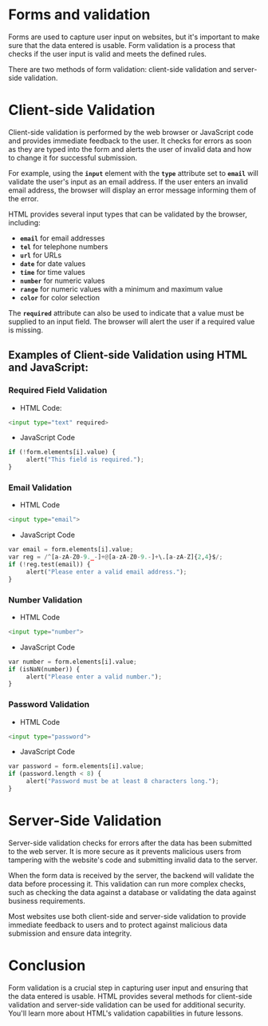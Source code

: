 # Forms and validation

Forms are used to capture user input on websites, but it's important to make sure that the data entered is usable. Form validation is a process that checks if the user input is valid and meets the defined rules.

There are two methods of form validation: client-side validation and server-side validation.

# Client-side Validation

Client-side validation is performed by the web browser or JavaScript code and provides immediate feedback to the user. It checks for errors as soon as they are typed into the form and alerts the user of invalid data and how to change it for successful submission.

For example, using the **`input`** element with the **`type`** attribute set to **`email`** will validate the user's input as an email address. If the user enters an invalid email address, the browser will display an error message informing them of the error.

HTML provides several input types that can be validated by the browser, including:

- **`email`** for email addresses
- **`tel`** for telephone numbers
- **`url`** for URLs
- **`date`** for date values
- **`time`** for time values
- **`number`** for numeric values
- **`range`** for numeric values with a minimum and maximum value
- **`color`** for color selection

The **`required`** attribute can also be used to indicate that a value must be supplied to an input field. The browser will alert the user if a required value is missing.

## Examples of Client-side Validation using HTML and JavaScript:

### Required Field Validation

- HTML Code:

```python
<input type="text" required>
```

- JavaScript Code

```python
if (!form.elements[i].value) {
     alert("This field is required.");
}
```

### Email Validation

- HTML Code

```python
<input type="email">
```

- JavaScript Code

```python
var email = form.elements[i].value;
var reg = /^[a-zA-Z0-9._-]+@[a-zA-Z0-9.-]+\.[a-zA-Z]{2,4}$/;
if (!reg.test(email)) {
     alert("Please enter a valid email address.");
}
```

### Number Validation

- HTML Code

```python
<input type="number">
```

- JavaScript Code

```python
var number = form.elements[i].value;
if (isNaN(number)) {
     alert("Please enter a valid number.");
}
```

### Password Validation

- HTML Code

```python
<input type="password">
```

- JavaScript Code

```python
var password = form.elements[i].value;
if (password.length < 8) {
     alert("Password must be at least 8 characters long.");
}
```

# Server-Side Validation

Server-side validation checks for errors after the data has been submitted to the web server. It is more secure as it prevents malicious users from tampering with the website's code and submitting invalid data to the server.

When the form data is received by the server, the backend will validate the data before processing it. This validation can run more complex checks, such as checking the data against a database or validating the data against business requirements.

Most websites use both client-side and server-side validation to provide immediate feedback to users and to protect against malicious data submission and ensure data integrity.

# Conclusion

Form validation is a crucial step in capturing user input and ensuring that the data entered is usable. HTML provides several methods for client-side validation and server-side validation can be used for additional security. You'll learn more about HTML's validation capabilities in future lessons.
